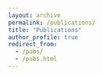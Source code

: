 ```yaml
---
layout: archive
permalink: /publications/
title: "Publications"
author_profile: true
redirect_from: 
  - /pubs/
  - /pubs.html
---
```

